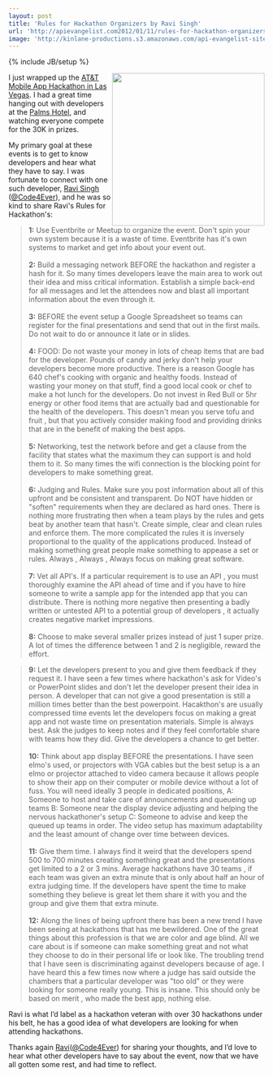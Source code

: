 ```yaml
---
layout: post
title: 'Rules for Hackathon Organizers by Ravi Singh'
url: 'http://apievangelist.com2012/01/11/rules-for-hackathon-organizers,-by-ravi-singh/'
image: 'http://kinlane-productions.s3.amazonaws.com/api-evangelist-site/blog/tag-cloud-hackathon.png'
---
```

{% include JB/setup %}
<p>
     <a title="Hackathon" href="http://www.hackweekends.com" target="_blank"><img src="http://kinlane-productions.s3.amazonaws.com/api-evangelist/tag-cloud-hackathon.png"  width="300" align="right" /></a>
</p>
<p>
     I just wrapped up the <a title="AT&amp;T Mobile Hackathon in Las Vegas" href="/events/att_mobile_app_hackathon_las_vegas.php">AT&amp;T Mobile App Hackathon in Las Vegas</a>. I had a great time hanging out with developers at the <a title="Palms Hotel" href="http://www.palms.com/">Palms Hotel</a>, and watching everyone compete for the 30K in prizes.
</p>
<p>
     My primary goal at these events is to get to know developers and hear what they have to say. I was fortunate to connect with one such developer, <a title="@Code4Ever" href="https://twitter.com/!/code4ever">Ravi Singh</a> (<a title="@Code4Ever" href="https://twitter.com/!/code4ever">@Code4Ever</a>), and he was so kind to share Ravi's Rules for Hackathon's:
</p>
<blockquote>
     <strong>1:</strong> Use Eventbrite or Meetup to organize the event. Don't spin your own system because it is a waste of time. Eventbrite has it's own systems to market and get info about your event out.<br />
     <br />
     <strong>2:</strong> Build a messaging network BEFORE the hackathon and register a hash for it. So many times developers leave the main area to work out their idea and miss critical information. Establish a simple back-end for all messages and let the attendees now and blast all important information about the even through it.<br />
     <br />
     <strong>3:</strong> BEFORE the event setup a Google Spreadsheet so teams can register for the final presentations and send that out in the first mails. Do not wait to do or announce it late or in slides.<br />
     <br />
     <strong>4:</strong> FOOD: Do not waste your money in lots of cheap items that are bad for the developer. Pounds of candy and jerky don't help your developers become more productive. There is a reason Google has 640 chef's cooking with organic and healthy foods. Instead of wasting your money on that stuff, find a good local cook or chef to make a hot lunch for the developers. Do not invest in Red Bull or 5hr energy or other food items that are actually bad and questionable for the health of the developers. This doesn't mean you serve tofu and fruit , but that you actively consider making food and providing drinks that are in the benefit of making the best apps.<br />
     <br />
     <strong>5:</strong> Networking, test the network before and get a clause from the facility that states what the maximum they can support is and hold them to it. So many times the wifi connection is the blocking point for developers to make something great.<br />
     <br />
     <strong>6:</strong> Judging and Rules. Make sure you post information about all of this upfront and be consistent and transparent. Do NOT have hidden or "soften" requirements when they are declared as hard ones. There is nothing more frustrating then when a team plays by the rules and gets beat by another team that hasn't. Create simple, clear and clean rules and enforce them. The more complicated the rules it is inversely proportional to the quality of the applications produced. Instead of making something great people make something to appease a set or rules. Always , Always , Always focus on making great software.<br />
     <br />
     <strong>7:</strong> Vet all API's. If a particular requirement is to use an API , you must thoroughly examine the API ahead of time and if you have to hire someone to write a sample app for the intended app that you can distribute. There is nothing more negative then presenting a badly written or untested API to a potential group of developers , it actually creates negative market impressions.<br />
     <br />
     <strong>8:</strong> Choose to make several smaller prizes instead of just 1 super prize. A lot of times the difference between 1 and 2 is negligible, reward the effort.
</blockquote>
<blockquote>
     <strong>9:</strong> Let the developers present to you and give them feedback if they request it. I have seen a few times where hackathon's ask for Video's or PowerPoint slides and don't let the developer present their idea in person. A developer that can not give a good presentation is still a million times better than the best powerpoint. Hacakthon's are usually compressed time events let the developers focus on making a great app and not waste time on presentation materials. Simple is always best. Ask the judges to keep notes and if they feel comfortable share with teams how they did. Give the developers a chance to get better. <br />
     <br />
     <strong>10:</strong> Think about app display BEFORE the presentations. I have seen elmo's used, or projectors with VGA cables but the best setup is a an elmo or projector attached to video camera because it allows people to show their app on their computer or mobile device without a lot of fuss. You will need ideally 3 people in dedicated positions, A: Someone to host and take care of announcements and queueing up teams B: Someone near the display device adjusting and helping the nervous hackathoner's setup C: Someone to advise and keep the queued up teams in order. The video setup has maximum adaptability and the least amount of change over time between devices.<br />
     <br />
     <strong>11:</strong> Give them time. I always find it weird that the developers spend 500 to 700 minutes creating something great and the presentations get limited to a 2 or 3 mins. Average hackathons have 30 teams , if each team was given an extra minute that is only about half an hour of extra judging time. If the developers have spent the time to make something they believe is great let them share it with you and the group and give them that extra minute.<br />
     <br />
     <strong>12:</strong> Along the lines of being upfront there has been a new trend I have been seeing at hackathons that has me bewildered. One of the great things about this profession is that we are color and age blind. All we care about is if someone can make something great and not what they choose to do in their personal life or look like. The troubling trend that I have seen is discriminating against developers because of age. I have heard this a few times now where a judge has said outside the chambers that a particular developer was "too old" or they were looking for someone really young. This is insane. This should only be based on merit , who made the best app, nothing else.<br />
</blockquote>
<p>
     Ravi is what I’d label as a hackathon veteran with over 30 hackathons under his belt, he has a good idea of what developers are looking for when attending hackathons.
</p>
<p>
     Thanks again <a title="@Code4Ever" href="https://twitter.com/!/code4ever">Ravi</a>(<a title="@Code4Ever" href="https://twitter.com/!/code4ever">@Code4Ever</a>) for sharing your thoughts, and I’d love to hear what other developers have to say about the event, now that we have all gotten some rest, and had time to reflect.
</p>
